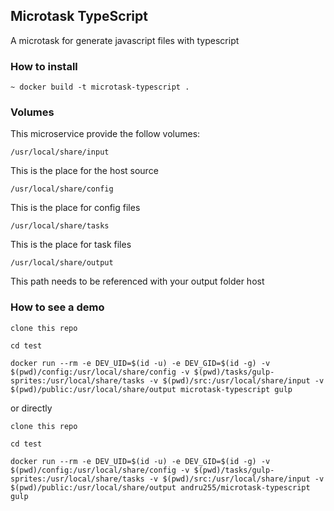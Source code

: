 ## Microtask TypeScript

A microtask for generate javascript files with typescript


### How to install

```shell
~ docker build -t microtask-typescript . 
```


### Volumes

This microservice provide the follow volumes:


```shell
/usr/local/share/input
```

This is the place for the host source

```shell
/usr/local/share/config
```

This is the place for config files

```shell
/usr/local/share/tasks
```

This is the place for task files

```shell
/usr/local/share/output
```

This path needs to be referenced with your output folder host

### How to see a demo

```shell
clone this repo

cd test

docker run --rm -e DEV_UID=$(id -u) -e DEV_GID=$(id -g) -v $(pwd)/config:/usr/local/share/config -v $(pwd)/tasks/gulp-sprites:/usr/local/share/tasks -v $(pwd)/src:/usr/local/share/input -v $(pwd)/public:/usr/local/share/output microtask-typescript gulp
```

or directly

```shell
clone this repo

cd test

docker run --rm -e DEV_UID=$(id -u) -e DEV_GID=$(id -g) -v $(pwd)/config:/usr/local/share/config -v $(pwd)/tasks/gulp-sprites:/usr/local/share/tasks -v $(pwd)/src:/usr/local/share/input -v $(pwd)/public:/usr/local/share/output andru255/microtask-typescript gulp
```
